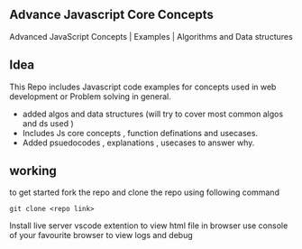 ## Advance Javascript Core Concepts
Advanced JavaScript Concepts | Examples | Algorithms and Data structures


## Idea
This Repo includes Javascript code examples for concepts used in web development or Problem solving in general.
- added algos and data structures (will try to cover most common algos and ds used )
- Includes Js core concepts , function definations and usecases.
- Added psuedocodes , explanations , usecases to answer why.

## working
to get started fork the repo and  clone the repo using following command
```
git clone <repo link>
```

Install live server vscode extention to view html file in browser
use console of your favourite browser to view logs and debug 
